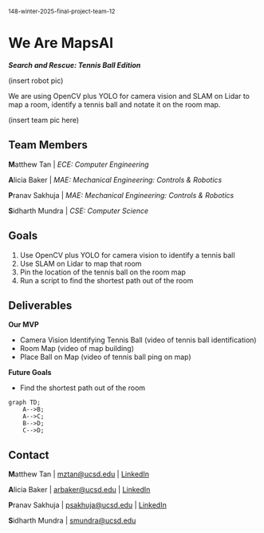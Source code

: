 <sup>148-winter-2025-final-project-team-12</sup>

# **We Are MapsAI**
***Search and Rescue: Tennis Ball Edition***

(insert robot pic)

We are using OpenCV plus YOLO for camera vision and SLAM on Lidar to map a room, identify a tennis ball and notate it on the room map. 

(insert team pic here)

## Team Members

**M**atthew Tan |
 *ECE: Computer Engineering* 

**A**licia Baker |
 *MAE: Mechanical Engineering: Controls & Robotics*

**P**ranav Sakhuja |
 *MAE: Mechanical Engineering: Controls & Robotics* 
 
**S**idharth Mundra |
 *CSE: Computer Science*

## Goals
1) Use OpenCV plus YOLO for camera vision to identify a tennis ball
2) Use SLAM on Lidar to map that room
3) Pin the location of the tennis ball on the room map
4) Run a script to find the shortest path out of the room

## Deliverables
**Our MVP**
- Camera Vision Identifying Tennis Ball
  (video of tennis ball identification)
- Room Map
  (video of map building)
- Place Ball on Map
  (video of tennis ball ping on map)

**Future Goals**
- Find the shortest path out of the room

```mermaid
graph TD;
    A-->B;
    A-->C;
    B-->D;
    C-->D;
```

## Contact

**M**atthew Tan |
mztan@ucsd.edu | [LinkedIn](https://www.linkedin.com/in/matthewztan)

**A**licia Baker |
arbaker@ucsd.edu | [LinkedIn](https://www.linkedin.com/in/alicia-r-baker)

**P**ranav Sakhuja |
psakhuja@ucsd.edu | [LinkedIn](https://www.linkedin.com/in/pranavsakhuja)

 
**S**idharth Mundra |
smundra@ucsd.edu
